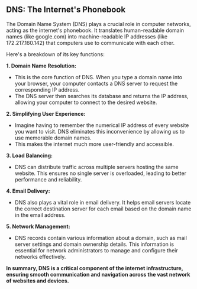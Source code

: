 ## DNS: The Internet's Phonebook

The Domain Name System (DNS) plays a crucial role in computer networks, acting as the internet's phonebook. It translates human-readable domain names (like google.com) into machine-readable IP addresses (like 172.217.160.142) that computers use to communicate with each other. 

Here's a breakdown of its key functions:

**1. Domain Name Resolution:**

*   This is the core function of DNS. When you type a domain name into your browser, your computer contacts a DNS server to request the corresponding IP address. 
*   The DNS server then searches its database and returns the IP address, allowing your computer to connect to the desired website.

**2. Simplifying User Experience:**

*   Imagine having to remember the numerical IP address of every website you want to visit. DNS eliminates this inconvenience by allowing us to use memorable domain names. 
*   This makes the internet much more user-friendly and accessible.

**3. Load Balancing:**

*   DNS can distribute traffic across multiple servers hosting the same website. This ensures no single server is overloaded, leading to better performance and reliability.

**4. Email Delivery:**

*   DNS also plays a vital role in email delivery. It helps email servers locate the correct destination server for each email based on the domain name in the email address.

**5. Network Management:**

*   DNS records contain various information about a domain, such as mail server settings and domain ownership details. This information is essential for network administrators to manage and configure their networks effectively. 

**In summary, DNS is a critical component of the internet infrastructure, ensuring smooth communication and navigation across the vast network of websites and devices.** 
